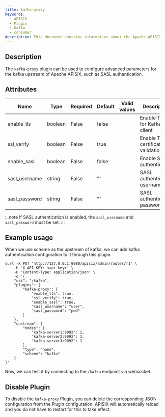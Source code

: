 ```yaml
---
title: kafka-proxy
keywords:
  - APISIX
  - Plugin
  - Kafka
  - consumer
description: This document contains information about the Apache APISIX kafka-proxy Plugin.
---
```


<!--
#
# Licensed to the Apache Software Foundation (ASF) under one or more
# contributor license agreements.  See the NOTICE file distributed with
# this work for additional information regarding copyright ownership.
# The ASF licenses this file to You under the Apache License, Version 2.0
# (the "License"); you may not use this file except in compliance with
# the License.  You may obtain a copy of the License at
#
#     http://www.apache.org/licenses/LICENSE-2.0
#
# Unless required by applicable law or agreed to in writing, software
# distributed under the License is distributed on an "AS IS" BASIS,
# WITHOUT WARRANTIES OR CONDITIONS OF ANY KIND, either express or implied.
# See the License for the specific language governing permissions and
# limitations under the License.
#
-->

## Description

The `kafka-proxy` plugin can be used to configure advanced parameters for the kafka upstream of Apache APISIX, such as SASL authentication.

## Attributes

| Name              | Type    | Required | Default | Valid values  | Description                       |
|-------------------|---------|----------|---------|---------------|-----------------------------------|
| enable_tls        | boolean | False    | false   |               | Enable TLS for Kafka client       |
| ssl_verify        | boolean | False    | true    |               | Enable TLS certificate validation |
| enable_sasl       | boolean | False    | false   |               | Enable SASL authentication        |
| sasl_username     | string  | False    | ""      |               | SASL authentication username      |
| sasl_password     | string  | False    | ""      |               | SASL authentication password      |

:::note
If SASL authentication is enabled, the `sasl_username` and `sasl_password` must be set.
:::

## Example usage

When we use scheme as the upstream of kafka, we can add kafka authentication configuration to it through this plugin.

```shell
curl -X PUT 'http://127.0.0.1:9080/apisix/admin/routes/r1' \
    -H 'X-API-KEY: <api-key>' \
    -H 'Content-Type: application/json' \
    -d '{
    "uri": "/kafka",
    "plugins": {
        "kafka-proxy": {
            "enable_tls": true,
            "ssl_verify": true,
            "enable_sasl": true,
            "sasl_username": "user",
            "sasl_password": "pwd"
        }
    },
    "upstream": {
        "nodes": {
            "kafka-server1:9092": 1,
            "kafka-server2:9092": 1,
            "kafka-server3:9092": 1
        },
        "type": "none",
        "scheme": "kafka"
    }
}'
```

Now, we can test it by connecting to the `/kafka` endpoint via websocket.

## Disable Plugin

To disable the `kafka-proxy` Plugin, you can delete the corresponding JSON configuration from the Plugin configuration. APISIX will automatically reload and you do not have to restart for this to take effect.
